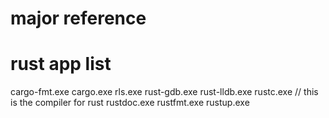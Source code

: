 # major reference 



# rust app list 

cargo-fmt.exe
cargo.exe
rls.exe
rust-gdb.exe
rust-lldb.exe
rustc.exe // this is the compiler for rust
rustdoc.exe
rustfmt.exe
rustup.exe
